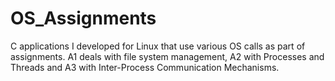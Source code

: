 # OS_Assignments
C applications I developed for Linux that use various OS calls as part of assignments. A1 deals with file system management, A2 with Processes and Threads and A3 with Inter-Process Communication Mechanisms.
